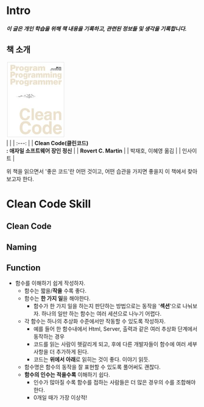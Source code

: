 # Intro
##### 이 글은 개인 학습을 위해 책 내용을 기록하고, 관련된 정보들 및 생각을 기록합니다.  
## 책 소개
![책 표지](/images/CleanCode.Book_Cover.png)  
|  |
| :---: |
| **Clean Code(클린코드)<br>: 애자일 소프트웨어 장인 정신** |
| **Rovert C. Martin** |
|  박재호, 이혜영 옮김 |
| 인사이트 |

 위 책을 읽으면서 '좋은 코드'란 어떤 것이고, 어떤 습관을 가지면 좋을지 이 책에서 찾아보고자 한다.

# Clean Code Skill
## Clean Code

## Naming

## Function
- 함수를 이해하기 쉽게 작성하자.
  - 함수는 짧을/**작을** 수록 좋다.
  - 함수는 **한 가지 일**을 해야한다.
    - 함수가 한 가지 일을 하는지 판단하는 방법으로는 동작을 '**섹션**'으로 나눠보자. 하나의 일만 하는 함수는 여러 세션으로 나누기 어렵다.
  - 각 함수는 하나의 추상화 수준에서만 작동할 수 있도록 작성하자.
    - 예를 들어 한 함수내에서 Html, Server, 출력과 같은 여러 추상화 단계에서 동작하는 경우
    - 코드를 읽는 사람이 헷갈리게 되고, 후에 다른 개발자들이 함수에 여러 세부사항을 더 추가하게 된다.
    - 코드는 **위에서 아래**로 읽히는 것이 좋다. 이야기 읽듯.
  - 함수명은 함수의 동작을 잘 표현할 수 있도록 풀어써도 괜찮다.
  - **함수의 인수는 적을수록** 이해하기 쉽다.
    - 인수가 많아질 수록 함수를 접하는 사람들은 더 많은 경우의 수를 조합해야 한다.
    - 0개일 때가 가장 이상적!